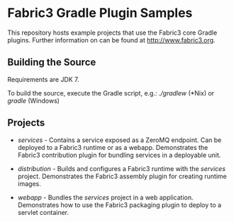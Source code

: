 Fabric3 Gradle Plugin Samples
=============================

This repository hosts example projects that use the Fabric3 core Gradle plugins. Further information on can be found at http://www.fabric3.org.


Building the Source
------------------------

Requirements are JDK 7.

To build the source, execute the Gradle script, e.g.: *./gradlew* (*Nix) or *gradle* (Windows)


Projects
------------------------

- *services* - Contains a service exposed as a ZeroMQ endpoint. Can be deployed to a Fabric3 runtime or as a webapp. Demonstrates the Fabric3 contribution
plugin for bundling services in a deployable unit.


- *distribution* - Builds and configures a Fabric3 runtime with the *services* project. Demonstrates the Fabric3 assembly plugin for creating runtime
images.


- *webapp* - Bundles the *services* project in a web application. Demonstrates how to use the Fabric3 packaging plugin to deploy to a servlet container.
